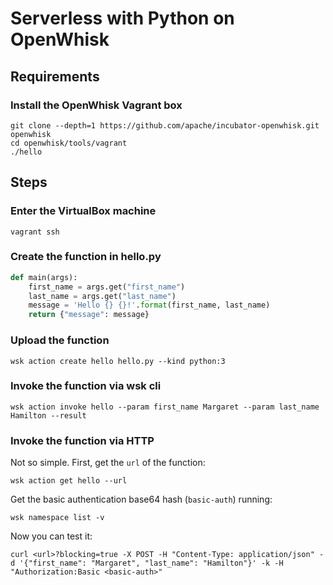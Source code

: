 # Serverless with Python on OpenWhisk

## Requirements

### Install the OpenWhisk Vagrant box

```
git clone --depth=1 https://github.com/apache/incubator-openwhisk.git openwhisk
cd openwhisk/tools/vagrant
./hello
```

## Steps

### Enter the VirtualBox machine

```
vagrant ssh
```

### Create the function in hello.py

```python
def main(args):
    first_name = args.get("first_name")
    last_name = args.get("last_name")
    message = 'Hello {} {}!'.format(first_name, last_name)
    return {"message": message}
```

### Upload the function

```
wsk action create hello hello.py --kind python:3
```

### Invoke the function via wsk cli

```
wsk action invoke hello --param first_name Margaret --param last_name Hamilton --result
```

### Invoke the function via HTTP

Not so simple. First, get the `url` of the function:

```
wsk action get hello --url
```

Get the basic authentication base64 hash (`basic-auth`) running:

```
wsk namespace list -v
```

Now you can test it:

```
curl <url>?blocking=true -X POST -H "Content-Type: application/json" -d '{"first_name": "Margaret", "last_name": "Hamilton"}' -k -H "Authorization:Basic <basic-auth>"
```
